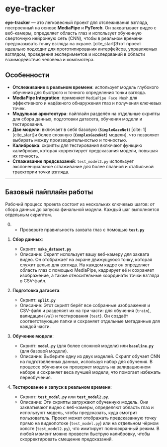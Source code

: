# eye-tracker

**eye-tracker** — это легковесный проект для отслеживания взгляда, построенный на основе **MediaPipe** и **PyTorch**. Он захватывает видео с веб-камеры, определяет область глаз и использует обученную сверточную нейронную сеть (CNN), чтобы в реальном времени предсказывать точку взгляда на экране. [cite_start]Этот проект идеально подходит для прототипирования интерфейсов, управляемых взглядом, проведения экспериментов и исследований в области взаимодействия человека и компьютера.

## Особенности

-   **Отслеживание в реальном времени**: использует модель глубокого обучения для быстрого и точного определения точки взгляда.
-   **MediaPipe Integration**: применяет `MediaPipe Face Mesh` для эффективного и надёжного обнаружения глаз и получения ключевых точек.
-   **Модульная архитектура**: пайплайн разделён на отдельные скрипты для сбора данных, подготовки датасета, обучения модели и тестирования.
-   **Две модели**: включает в себя базовую (**`SimpleGazeNet`**) [cite: 1] [cite_start]и более сложную (**`ComplexGazeNet`**) модели], что позволяет выбирать между производительностью и точностью.
-   **Калибровка**: скрипты для тестирования включают функцию калибровки, которая корректирует предсказания модели, повышая их точность.
-   **Сглаживание предсказаний**: `test_model2.py` использует экспоненциальное сглаживание для более плавной и стабильной траектории точки взгляда.

---

## Базовый пайплайн работы

Рабочий процесс проекта состоит из нескольких ключевых шагов: от сбора данных до запуска финальной модели. Каждый шаг выполняется отдельным скриптом.

0. * Проверьте правильность захвата глаз с помощью **`test.py`**
     
1.  **Сбор данных**:
    * Скрипт: **`make_dataset.py`**
    * Описание: Скрипт использует вашу веб-камеру для захвата видео. Он отображает на экране движущуюся точку, которая служит целью для взгляда. На каждом кадре он определяет область глаз с помощью MediaPipe, кадрирует её и сохраняет изображение, а также относительные координаты точки взгляда в CSV-файл.

2.  **Подготовка датасета**:
    * Скрипт: **`split.py`**
    * Описание: Этот скрипт берёт все собранные изображения и CSV-файл и разделяет их на три части: для обучения (`train`), валидации (`val`) и тестирования (`test`). Он создаёт соответствующие папки и сохраняет отдельные метаданные для каждой части.

3.  **Обучение модели**:
    * Скрипт: **`model.py`** (для более сложной модели) или **`baseline.py`** (для базовой модели).
    * Описание: Выберите одну из двух моделей. Скрипт обучает CNN на подготовленных данных, используя набор для обучения. В процессе обучения он проверяет модель на валидационном наборе и сохраняет веса лучшей модели, что помогает избежать переобучения.

4.  **Тестирование и запуск в реальном времени**:
    * Скрипт: **`test_model.py`** или **`test_model2.py`**.
    * Описание: Эти скрипты загружают обученную модель. Они захватывают видео с веб-камеры, определяют область глаз и используют модель, чтобы предсказать, куда смотрит пользователь. Проект может отображать предсказанную точку прямо на видеопотоке (`test_model.py`) или на отдельном чёрном холсте (`test_model2.py`), что имитирует полноэкранный режим. В любой момент можно провести быструю калибровку, чтобы скорректировать смещение предсказаний.
